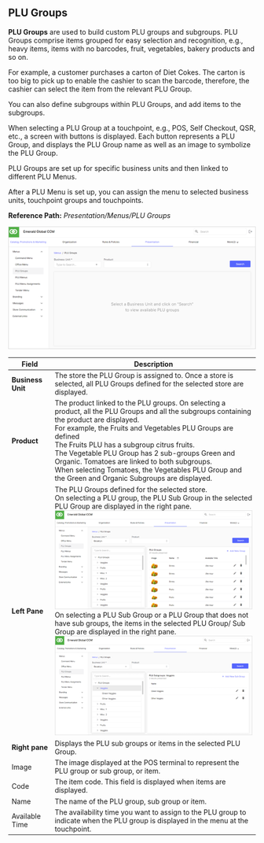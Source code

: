 ## PLU Groups

**PLU Groups** are used to build custom PLU groups and subgroups. PLU Groups comprise items grouped for easy selection and recognition, e.g., heavy items, items with no barcodes, fruit, vegetables, bakery products and so on.

For example, a customer purchases a carton of Diet Cokes. The carton is too big to pick up to enable the cashier to scan the barcode, therefore, the cashier can select the item from the relevant PLU Group.

You can also define subgroups within PLU Groups, and add items to the subgroups.

When selecting a PLU Group at a touchpoint, e.g., POS, Self Checkout, QSR, etc., a screen with buttons is displayed. Each button represents a PLU Group, and displays the PLU Group name as well as an image to symbolize the PLU Group.

PLU Groups are set up for specific business units and then linked to different PLU Menus.

After a PLU Menu is set up, you can assign the menu to selected business units, touchpoint groups and touchpoints.

**Reference Path:** *Presentation/Menus/PLU Groups*

![PLU Groups Screen](/Images/PLUGroupsScreen.png)

|**Field**|**Description**|
|---------|----------|
|**Business Unit**|The store the PLU Group is assigned to. Once a store is selected, all PLU Groups defined for the selected store are displayed.|
|**Product**|The product linked to the PLU groups. On selecting a product, all the PLU Groups and all the subgroups containing the product are displayed.<BR>For example, the Fruits and Vegetables PLU Groups are defined <BR>The Fruits PLU has a subgroup citrus fruits.<BR>The Vegetable PLU Group has 2 sub-groups Green and Organic. Tomatoes are linked to both subgroups.<BR>When selecting Tomatoes, the Vegetables PLU Group and the Green and Organic Subgroups are displayed.|
|**Left Pane**|The PLU Groups defined for the selected store.<BR>On selecting a PLU group, the PLU Sub Group in the selected PLU Group are displayed in the right pane.<BR>![Left Pane](/Images/LeftPane.png)<BR>On selecting a PLU Sub Group or a PLU Group that does not have sub groups, the items in the selected PLU Group/ Sub Group are displayed in the right pane.<BR>![PLU Subgroups](/Images/PLUSubgroups.png)|
|**Right pane**|Displays the PLU sub groups or items in the selected PLU Group.|
|Image|The image displayed at the POS terminal to represent the PLU group or sub group, or item.|
|Code|The item code. This field is displayed when items are displayed.|
|Name|The name of the PLU group, sub group or item.|
|Available Time|The availability time you want to assign to the PLU group to indicate when the PLU group is displayed in the menu at the touchpoint.|